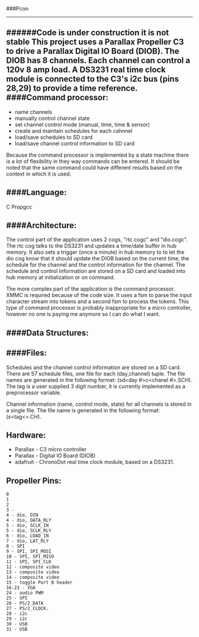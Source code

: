 ###Pcon
- - - - - - - - - 
######Code is under construction it is not stable
This project uses a Parallax Propeller C3 to drive a Parallax Digital IO Board (DIOB).  The DIOB has 8 channels.  Each channel can control a 120v 8 amp load.  A DS3231 real time clock module is connected to the C3's i2c bus (pins 28,29) to provide a time reference. 
####Command processor:
------------------
* name channels  
* manually control channel state  
* set channel control mode (manual, time, time & sensor)  
* create and maintain schedules for each cahnnel  
* load/save schedules to SD card  
* load/save channel control information to SD card  

 Because the command processor is implemented by a state machine there is a lot of   flexibility in they way commands can be entered.  It should be noted that the same   command could have different results based on the context in which it is used.  

####Language:
---------

C Propgcc

####Architecture:
-------------

The control part of the application uses 2 cogs, "rtc.cogc" and "dio.cogc".  The rtc cog talks to the DS3231 and updates a time/date buffer in hub   memory.  It also sets a trigger (once a minute) in hub memory to to let the dio cog   know that it should update the DIOB based on the current time, the schedule   for the channel and the control information for the channel.  The schedule and   control information are stored on a SD card and loaded into hub memory at   initialization or on command.

The more complex part of the application is the command processor.  XMMC is required because of the code size.  It uses a fsm to parse the input character stream into tokens and a second fsm to process the tokens.  This type of command processor is probably inappropriate for a micro controller, however no one is paying me anymore so I can do what I want.

####Data Structures:
----------------

####Files:
------

Schedules and the channel control information are stored on a SD card. There are 57 schedule files, one file for each (day,channel) tuple. The file names are generated in the following format: (s<tag>d<day #>c<chanel #>.SCH).  The tag is a user supplied 3 digit number, it is currently implemented as a preprocessor variable.

Channel information (name, control mode, state) for all channels is stored in a single file.  The file name is generated in the following format: (s<tag<>.CH).

Hardware:
---------
* Parallax - C3 micro controller 
* Parallax - Digital IO Board (DIOB)
* adafruit - ChronoDot real time clock module, based on a DS3231.

Propeller Pins:
---------------

    0 
    1
    2 
    3 - 
    4 - dio, DIN
    4 - dio, DATA_RLY
    5 - dio, SCLK_IN
    5 - dio, SCLK_RLY
    6 - dio, LOAD_IN
    7 - dio, LAT_RLY
    8 - SPI
    9 - SPI, SPI_MOSI
    10 - SPI, SPI_MISO
    11 - SPI, SPI_CLK
    12 - composite video
    13 - composite video
    14 - composite video
    15 - toggle Port B header
    16-23 - VGA 
    24 - audio PWM
    25 - SPI
    26 - PS/2_DATA
    27 - PS/2_CLOCK. 
    28 - i2c
    29 - i2c
    30 - USB
    31 - USB
